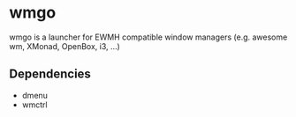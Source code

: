 wmgo
====
wmgo is a launcher for EWMH compatible window managers (e.g. awesome wm,
XMonad, OpenBox, i3, ...)

Dependencies
------------

* dmenu
* wmctrl
